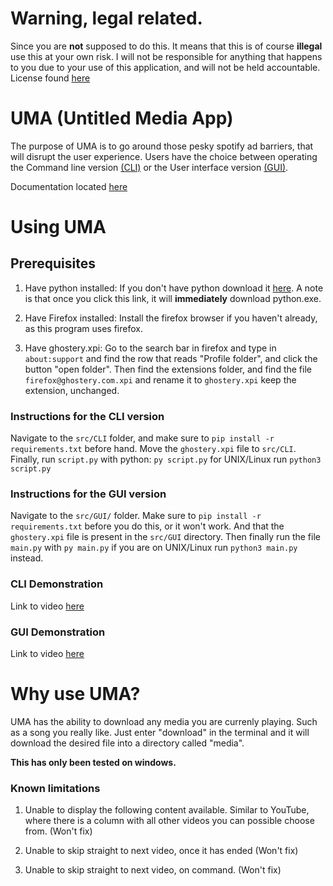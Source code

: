 # Warning, legal related.
Since you are **not** supposed to do this. It means that this is of course **illegal** use this at your own risk. I will not be responsible for anything that happens to you due to your use of this application, and will not be held accountable. License found [here](https://github.com/YJH16120/UMA/blob/main/docs/license)

# UMA (Untitled Media App)
The purpose of UMA is to go around those pesky spotify ad barriers, that will disrupt the user experience. 
Users have the choice between operating the Command line version [(CLI)](https://github.com/YJH16120/UMA/tree/main/src/CLI) or the User interface version [(GUI)](https://github.com/YJH16120/UMA/tree/main/src/GUI). 

Documentation located [here](https://github.com/YJH16120/UMA/blob/main/docs.md)

# Using UMA

## Prerequisites
1. Have python installed:
If you don't have python download it [here](https://www.python.org/ftp/python/3.9.0/python-3.9.0-amd64.exe). A note is that once you click this link, it will __immediately__ download python.exe.

2. Have Firefox installed:
Install the firefox browser if you haven't already, as this program uses firefox.

3. Have ghostery.xpi:
Go to the search bar in firefox and type in `about:support` and find the row that reads "Profile folder", and click the button "open folder". Then find the extensions folder,
and find the file `firefox@ghostery.com.xpi` and rename it to `ghostery.xpi` keep the extension, unchanged.

### Instructions for the CLI version
Navigate to the `src/CLI` folder, and make sure to `pip install -r requirements.txt` before hand. Move the `ghostery.xpi` file to `src/CLI`. Finally, run `script.py` with python: `py script.py` for
UNIX/Linux run `python3 script.py`

### Instructions for the GUI version
Navigate to the `src/GUI/` folder. Make sure to `pip install -r requirements.txt` before you do this, or it won't work. And that the `ghostery.xpi` file is present in the `src/GUI` directory.
Then finally run the file `main.py` with `py main.py` if you are on UNIX/Linux run `python3 main.py` instead.

### CLI Demonstration
Link to video [here](https://youtu.be/E6Tb2xtnc3o)

### GUI Demonstration
Link to video [here](https://youtu.be/Pi5b0CzH4EM)

# Why use UMA?
UMA has the ability to download any media you are currenly playing. Such as a song you really like. Just enter "download" in the terminal
and it will download the desired file into a directory called "media".

**This has only been tested on windows.**

### Known limitations
1. Unable to display the following content available. Similar to YouTube, where there is a column with all other videos you can possible choose from. (Won't fix)

3. Unable to skip straight to next video, once it has ended (Won't fix)

4. Unable to skip straight to next video, on command. (Won't fix)

